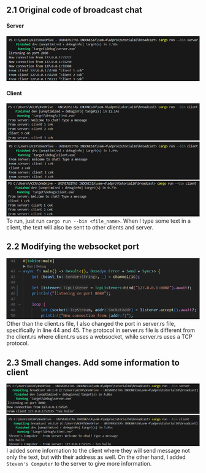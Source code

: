 ## 2.1 Original code of broadcast chat
#### Server
![](/images/2.1.1.png)
#### Client
![](/images/2.1.2.png)
![](/images/2.1.3.png)
![](/images/2.1.4.png)
<br>
To run, just run `cargo run --bin <file_name>`. When I type some text in a client, the text will also be sent to other clients and server.

## 2.2 Modifying the websocket port
![](/images/2.2.1.png)
Other than the client.rs file, I also changed the port in server.rs file, specifically in line 44 and 45. The protocol in server.rs file is different from the client.rs where client.rs uses a websocket, while server.rs uses a TCP protocol.

## 2.3 Small changes. Add some information to client
![](/images/2.3.1.png)
![](/images/2.3.2.png)
I added some information to the client where they will send message not only the text, but with their address as well. On the other hand, I added `Steven's Computer` to the server to give more information.